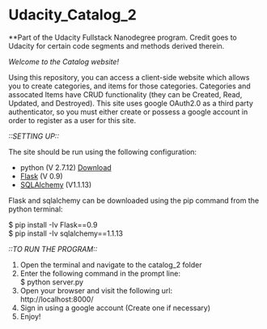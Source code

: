 # Udacity_Catalog_2
**Part of the Udacity Fullstack Nanodegree program. Credit goes to Udacity for certain code segments and methods derived therein.

<em>Welcome to the Catalog website!</em>

Using this repository, you can access a client-side website which allows you to create categories, and items for those categories. Categories and assocated Items have CRUD functionality (they can be Created, Read, Updated, and Destroyed). This site uses google OAuth2.0 as a third party authenticator, so you must either create or possess a google account in order to register as a user for this site.

<em>::SETTING UP::</em>

The site should be run using the following configuration:
<ul>
<li>python (V 2.7.12) <a href="https://www.python.org/downloads/">Download</a></li>
<li><a href="http://flask.pocoo.org/docs/0.12/">Flask</a> (V 0.9)</li>
<li><a href="http://docs.sqlalchemy.org/en/rel_1_1/">SQLAlchemy</a> (V1.1.13)</li>
</ul>

Flask and sqlalchemy can be downloaded using the pip command from the python terminal:

$  pip install -Iv Flask==0.9
<br>
$  pip install -Iv sqlalchemy==1.1.13

<em>::TO RUN THE PROGRAM::</em>
<ol>
<li>Open the terminal and navigate to the catalog_2 folder</li>
<li>Enter the following command in the prompt line:<br>$  python server.py</li>
<li>Open your browser and visit the following url:<br>http://localhost:8000/</li>
<li>Sign in using a google account (Create one if necessary)</li>
<li>Enjoy!</li>
</ol>

